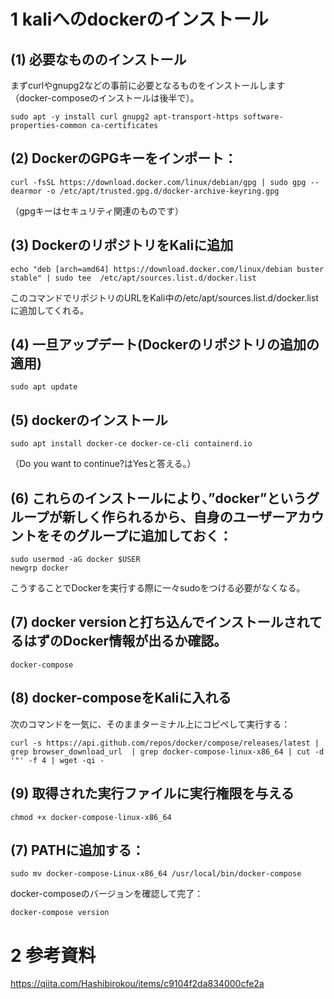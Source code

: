 # 1 kaliへのdockerのインストール
## (1) 必要なもののインストール
まずcurlやgnupg2などの事前に必要となるものをインストールします（docker-composeのインストールは後半で）。
```
sudo apt -y install curl gnupg2 apt-transport-https software-properties-common ca-certificates
```

## (2) DockerのGPGキーをインポート：
```
curl -fsSL https://download.docker.com/linux/debian/gpg | sudo gpg --dearmor -o /etc/apt/trusted.gpg.d/docker-archive-keyring.gpg
```
（gpgキーはセキュリティ関連のものです）

## (3) DockerのリポジトリをKaliに追加
```
echo "deb [arch=amd64] https://download.docker.com/linux/debian buster stable" | sudo tee  /etc/apt/sources.list.d/docker.list
```
このコマンドでリポジトリのURLをKali中の/etc/apt/sources.list.d/docker.listに追加してくれる。

## (4) 一旦アップデート(Dockerのリポジトリの追加の適用)
```
sudo apt update
```

## (5) dockerのインストール
```
sudo apt install docker-ce docker-ce-cli containerd.io
```
（Do you want to continue?はYesと答える。）

## (6) これらのインストールにより、”docker”というグループが新しく作られるから、自身のユーザーアカウントをそのグループに追加しておく：
```
sudo usermod -aG docker $USER
newgrp docker
```
こうすることでDockerを実行する際に一々sudoをつける必要がなくなる。

## (7) docker versionと打ち込んでインストールされてるはずのDocker情報が出るか確認。
```
docker-compose
```

## (8) docker-composeをKaliに入れる
次のコマンドを一気に、そのままターミナル上にコピペして実行する：
```
curl -s https://api.github.com/repos/docker/compose/releases/latest | grep browser_download_url  | grep docker-compose-linux-x86_64 | cut -d '"' -f 4 | wget -qi -
```

## (9) 取得された実行ファイルに実行権限を与える
```
chmod +x docker-compose-linux-x86_64
```
## (7) PATHに追加する：
```
sudo mv docker-compose-Linux-x86_64 /usr/local/bin/docker-compose
```
docker-composeのバージョンを確認して完了：
```
docker-compose version
```
# 2 参考資料
https://qiita.com/Hashibirokou/items/c9104f2da834000cfe2a
